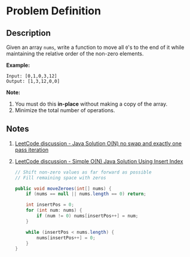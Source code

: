 # Problem Definition

## Description

Given an array `nums`, write a function to move all `0`'s to the end of it while maintaining the relative order of the non-zero elements.

**Example:**

```text
Input: [0,1,0,3,12]
Output: [1,3,12,0,0]
```

**Note:**

1. You must do this **in-place** without making a copy of the array.
2. Minimize the total number of operations.

## Notes

1. [LeetCode discussion - Java Solution O(N) no swap and exactly one pass iteration](https://leetcode.com/explore/featured/card/top-interview-questions-easy/92/array/567/discuss/143642/Java-Solution-O(N)-no-swap-and-exactly-one-pass-iteration)
1. [LeetCode discussion - Simple O(N) Java Solution Using Insert Index](https://leetcode.com/explore/featured/card/top-interview-questions-easy/92/array/567/discuss/72011/Simple-O(N)-Java-Solution-Using-Insert-Index)

    ```java
    // Shift non-zero values as far forward as possible
    // Fill remaining space with zeros

    public void moveZeroes(int[] nums) {
        if (nums == null || nums.length == 0) return;

        int insertPos = 0;
        for (int num: nums) {
            if (num != 0) nums[insertPos++] = num;
        }

        while (insertPos < nums.length) {
            nums[insertPos++] = 0;
        }
    }
    ```